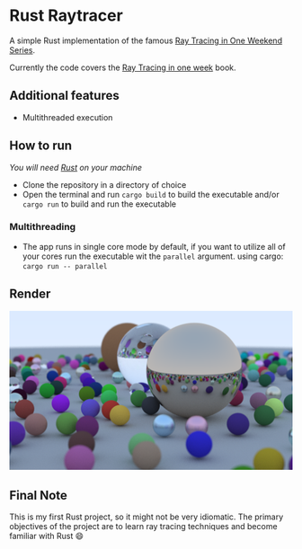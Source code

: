 # Rust Raytracer

A simple Rust implementation of the famous [Ray Tracing in One Weekend Series](https://raytracing.github.io/).

Currently the code covers the [Ray Tracing in one week](https://raytracing.github.io/books/RayTracingInOneWeekend.html) book.

## Additional features

* Multithreaded execution

## How to run

*You will need [Rust](https://www.rust-lang.org/) on your machine*

* Clone the repository in a directory of choice
* Open the terminal and run ```cargo build``` to build the executable and/or ```cargo run``` to build and run the executable

### Multithreading

* The app runs in single core mode by default, if you want to utilize all of your cores run the executable wit the ```parallel``` argument.
 using cargo: ```cargo run -- parallel```

## Render

![Rendered Image](test.png)

## Final Note

This is my first Rust project, so it might not be very idiomatic.
The primary objectives of the project are to learn ray tracing techniques and become familiar with Rust :smile:
